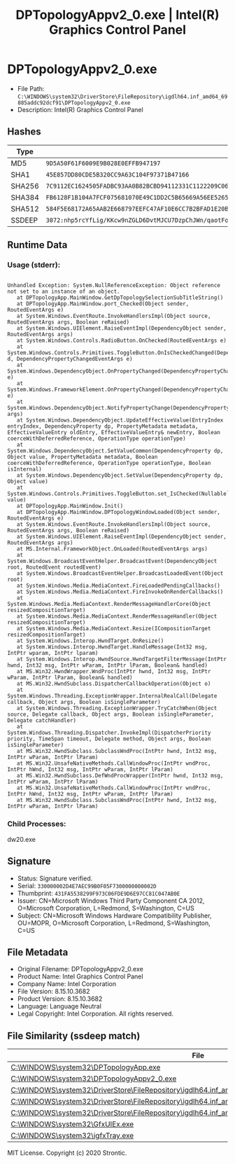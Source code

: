 ﻿---
title: DPTopologyAppv2_0.exe | Intel(R) Graphics Control Panel
excerpt: What is DPTopologyAppv2_0.exe?
---

# DPTopologyAppv2_0.exe 

* File Path: `C:\WINDOWS\system32\DriverStore\FileRepository\igdlh64.inf_amd64_69885addc92dcf91\DPTopologyAppv2_0.exe`
* Description: Intel(R) Graphics Control Panel

## Hashes

Type | Hash
-- | --
MD5 | `9D5A50F61F6009E9B028E0EFFB947197`
SHA1 | `45E857DD80CDE5B320CC9A63C104F97371B47166`
SHA256 | `7C9112EC1624505FADBC93AA0B82BCBD94112331C1122209C06CCEF206A19ED9`
SHA384 | `FB6128F1B104A7FCF075681070E49C1DD2C5B65669A56EE5265EF69D05FE59FD3278EDCDAF801FA2B1B88D88E1A40AC7`
SHA512 | `584F5E68172A65AAB2E668797EEFC47AF10E6CC7B2BFAD1E20B581D2A3BD66534B5A66A538F097E2ECB9E57D07A8B46C1934D3242CC3FFBB4AE2BA15EE04431F`
SSDEEP | `3072:nhp5rcYfLig/KKcw9nZGLD6DvtMJCU7DzpChJWn/qaotFoa:X5rcKLig/xT9KODvtMJfDVChJW/qakoa`

## Runtime Data

### Usage (stderr):
```cmhg

Unhandled Exception: System.NullReferenceException: Object reference not set to an instance of an object.
   at DPTopologyApp.MainWindow.GetDpTopologySelectionSubTitleString()
   at DPTopologyApp.MainWindow.port_Checked(Object sender, RoutedEventArgs e)
   at System.Windows.EventRoute.InvokeHandlersImpl(Object source, RoutedEventArgs args, Boolean reRaised)
   at System.Windows.UIElement.RaiseEventImpl(DependencyObject sender, RoutedEventArgs args)
   at System.Windows.Controls.RadioButton.OnChecked(RoutedEventArgs e)
   at System.Windows.Controls.Primitives.ToggleButton.OnIsCheckedChanged(DependencyObject d, DependencyPropertyChangedEventArgs e)
   at System.Windows.DependencyObject.OnPropertyChanged(DependencyPropertyChangedEventArgs e)
   at System.Windows.FrameworkElement.OnPropertyChanged(DependencyPropertyChangedEventArgs e)
   at System.Windows.DependencyObject.NotifyPropertyChange(DependencyPropertyChangedEventArgs args)
   at System.Windows.DependencyObject.UpdateEffectiveValue(EntryIndex entryIndex, DependencyProperty dp, PropertyMetadata metadata, EffectiveValueEntry oldEntry, EffectiveValueEntry& newEntry, Boolean coerceWithDeferredReference, OperationType operationType)
   at System.Windows.DependencyObject.SetValueCommon(DependencyProperty dp, Object value, PropertyMetadata metadata, Boolean coerceWithDeferredReference, OperationType operationType, Boolean isInternal)
   at System.Windows.DependencyObject.SetValue(DependencyProperty dp, Object value)
   at System.Windows.Controls.Primitives.ToggleButton.set_IsChecked(Nullable`1 value)
   at DPTopologyApp.MainWindow.Init()
   at DPTopologyApp.MainWindow.DPTopologyWindowLoaded(Object sender, RoutedEventArgs e)
   at System.Windows.EventRoute.InvokeHandlersImpl(Object source, RoutedEventArgs args, Boolean reRaised)
   at System.Windows.UIElement.RaiseEventImpl(DependencyObject sender, RoutedEventArgs args)
   at MS.Internal.FrameworkObject.OnLoaded(RoutedEventArgs args)
   at System.Windows.BroadcastEventHelper.BroadcastEvent(DependencyObject root, RoutedEvent routedEvent)
   at System.Windows.BroadcastEventHelper.BroadcastLoadedEvent(Object root)
   at System.Windows.Media.MediaContext.FireLoadedPendingCallbacks()
   at System.Windows.Media.MediaContext.FireInvokeOnRenderCallbacks()
   at System.Windows.Media.MediaContext.RenderMessageHandlerCore(Object resizedCompositionTarget)
   at System.Windows.Media.MediaContext.RenderMessageHandler(Object resizedCompositionTarget)
   at System.Windows.Media.MediaContext.Resize(ICompositionTarget resizedCompositionTarget)
   at System.Windows.Interop.HwndTarget.OnResize()
   at System.Windows.Interop.HwndTarget.HandleMessage(Int32 msg, IntPtr wparam, IntPtr lparam)
   at System.Windows.Interop.HwndSource.HwndTargetFilterMessage(IntPtr hwnd, Int32 msg, IntPtr wParam, IntPtr lParam, Boolean& handled)
   at MS.Win32.HwndWrapper.WndProc(IntPtr hwnd, Int32 msg, IntPtr wParam, IntPtr lParam, Boolean& handled)
   at MS.Win32.HwndSubclass.DispatcherCallbackOperation(Object o)
   at System.Windows.Threading.ExceptionWrapper.InternalRealCall(Delegate callback, Object args, Boolean isSingleParameter)
   at System.Windows.Threading.ExceptionWrapper.TryCatchWhen(Object source, Delegate callback, Object args, Boolean isSingleParameter, Delegate catchHandler)
   at System.Windows.Threading.Dispatcher.InvokeImpl(DispatcherPriority priority, TimeSpan timeout, Delegate method, Object args, Boolean isSingleParameter)
   at MS.Win32.HwndSubclass.SubclassWndProc(IntPtr hwnd, Int32 msg, IntPtr wParam, IntPtr lParam)
   at MS.Win32.UnsafeNativeMethods.CallWindowProc(IntPtr wndProc, IntPtr hWnd, Int32 msg, IntPtr wParam, IntPtr lParam)
   at MS.Win32.HwndSubclass.DefWndProcWrapper(IntPtr hwnd, Int32 msg, IntPtr wParam, IntPtr lParam)
   at MS.Win32.UnsafeNativeMethods.CallWindowProc(IntPtr wndProc, IntPtr hWnd, Int32 msg, IntPtr wParam, IntPtr lParam)
   at MS.Win32.HwndSubclass.SubclassWndProc(IntPtr hwnd, Int32 msg, IntPtr wParam, IntPtr lParam)

```

### Child Processes:
dw20.exe

## Signature

* Status: Signature verified.
* Serial: `330000002D4E7AEC99B0F05F7300000000002D`
* Thumbprint: `431FA5538299F973C06FDE9D6E97CC81C047AB0E`
* Issuer: CN=Microsoft Windows Third Party Component CA 2012, O=Microsoft Corporation, L=Redmond, S=Washington, C=US
* Subject: CN=Microsoft Windows Hardware Compatibility Publisher, OU=MOPR, O=Microsoft Corporation, L=Redmond, S=Washington, C=US

## File Metadata

* Original Filename: DPTopologyAppv2_0.exe
* Product Name: Intel Graphics Control Panel
* Company Name: Intel Corporation
* File Version: 8.15.10.3682
* Product Version: 8.15.10.3682
* Language: Language Neutral
* Legal Copyright:  Intel Corporation.  All rights reserved.


## File Similarity (ssdeep match)

File | Score
-- | --
[C:\WINDOWS\system32\DPTopologyApp.exe](DPTopologyApp.exe-4BBF74559712524F4B3538B8F28E4634.md) | 60
[C:\WINDOWS\system32\DPTopologyAppv2_0.exe](DPTopologyAppv2_0.exe-301AF8489E368687BFD231D80AFB0625.md) | 60
[C:\WINDOWS\system32\DriverStore\FileRepository\igdlh64.inf_amd64_69885addc92dcf91\DPTopologyApp.exe](DPTopologyApp.exe-7A1C2EF43CC4696FE295525630AB2F56.md) | 61
[C:\WINDOWS\system32\DriverStore\FileRepository\igdlh64.inf_amd64_69885addc92dcf91\GfxUIEx.exe](GfxUIEx.exe-9526B0F7E1DD6BFA9784163AA3CDB80E.md) | 38
[C:\WINDOWS\system32\DriverStore\FileRepository\igdlh64.inf_amd64_69885addc92dcf91\igfxTray.exe](igfxTray.exe-94CE60E4864942F14D34BE93FD8FE80B.md) | 43
[C:\WINDOWS\system32\GfxUIEx.exe](GfxUIEx.exe-F4B0CC2D2A1A48CA82EA949FFCB4F93B.md) | 32
[C:\WINDOWS\system32\igfxTray.exe](igfxTray.exe-7B5147E66B50A838C77345CF6D3065DC.md) | 41




MIT License. Copyright (c) 2020 Strontic.


